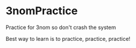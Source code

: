 # 3nomPractice
Practice for 3nom so don't crash the system

Best way to learn is to practice, practice, practice!
